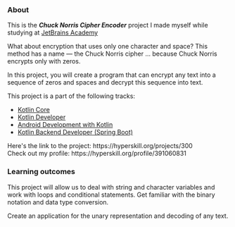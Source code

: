 ### About
This is the ***Chuck Norris Cipher Encoder*** project I made myself while studying at [JetBrains Academy](https://hyperskill.org)
<p>What about encryption that uses only one character and space? This method has a name — the Chuck Norris cipher ... because Chuck Norris encrypts only with zeros.</p>
<p>In this project, you will create a program that can encrypt any text into a sequence of zeros and spaces and decrypt this sequence into text.</p>
This project is a part of the following tracks:
<ul>
  <li><a href="https://hyperskill.org/tracks/18">Kotlin Core</a></li>
  <li><a href="https://hyperskill.org/tracks/3">Kotlin Developer</a></li>
  <li><a href="https://hyperskill.org/tracks/16">Android Development with Kotlin</a></li>
  <li><a href="https://hyperskill.org/tracks/37">Kotlin Backend Developer (Spring Boot)</a></li>
</ul>
<p>Here's the link to the project: https://hyperskill.org/projects/300<br>
  Check out my profile: https://hyperskill.org/profile/391060831</p>


### Learning outcomes
<p>This project will allow us to deal with string and character variables and work with loops and conditional statements. Get familiar with the binary notation and data type conversion.</p>
<p>Create an application for the unary representation and decoding of any text.</p>
